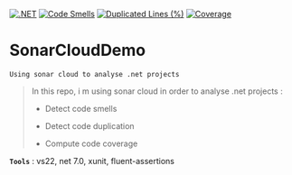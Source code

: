 [![.NET](https://github.com/aimenux/SonarCloudDemo/actions/workflows/ci.yml/badge.svg?branch=main)](https://github.com/aimenux/SonarCloudDemo/actions/workflows/ci.yml)
[![Code Smells](https://sonarcloud.io/api/project_badges/measure?project=SonarCloudDemo-Key&metric=code_smells)](https://sonarcloud.io/summary/new_code?id=SonarCloudDemo-Key)
[![Duplicated Lines (%)](https://sonarcloud.io/api/project_badges/measure?project=SonarCloudDemo-Key&metric=duplicated_lines_density)](https://sonarcloud.io/summary/new_code?id=SonarCloudDemo-Key)
[![Coverage](https://sonarcloud.io/api/project_badges/measure?project=SonarCloudDemo-Key&metric=coverage)](https://sonarcloud.io/summary/new_code?id=SonarCloudDemo-Key)

# SonarCloudDemo
```
Using sonar cloud to analyse .net projects
```

> In this repo, i m using sonar cloud in order to analyse .net projects :
>
> - Detect code smells
>
> - Detect code duplication
>
> - Compute code coverage
>

**`Tools`** : vs22, net 7.0, xunit, fluent-assertions
